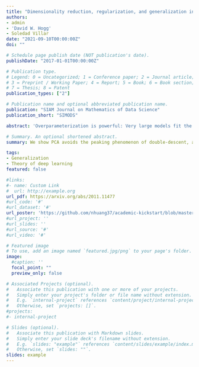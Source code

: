 ```yaml
---
title: "Dimensionality reduction, regularization, and generalization in overparameterized regressions"
authors: 
- admin
- 'David W. Hogg'
- Soledad Villar
date: "2021-09-10T00:00:00Z"
doi: ""

# Schedule page publish date (NOT publication's date).
publishDate: "2017-01-01T00:00:00Z"

# Publication type.
# Legend: 0 = Uncategorized; 1 = Conference paper; 2 = Journal article;
# 3 = Preprint / Working Paper; 4 = Report; 5 = Book; 6 = Book section;
# 7 = Thesis; 8 = Patent
publication_types: ["2"]

# Publication name and optional abbreviated publication name.
publication: "SIAM Journal on Mathematics of Data Science"
publication_short: "SIMODS"

abstract: 'Overparameterization is powerful: Very large models fit the training data perfectly and yet often generalize well. The risk curve of these models typically shows a double-descent phenomenon, characterized by peaking at the interpolation threshold and decreasing risk in the overparameterized regime. The double-descent behavior raises the following research questions: Can we avoid the peaking phenomenon? Is overparameterization necessary for good generalization? In this work, we proved that the peaking disappears with dimensionality reduction by providing non-asymptotic risk bounds. We compared a wide range of projection-based regression models and found that overparameterization may not be necessary for good generalization.'

# Summary. An optional shortened abstract.
summary: We show PCA avoids the peaking phenomenon of double-descent, and overparameterization may not be necessary for good generalization.

tags:
- Generalization
- Theory of deep learning
featured: false

#links:
#- name: Custom Link
#  url: http://example.org
url_pdf: https://arxiv.org/abs/2011.11477
#url_code: '#'
#url_dataset: '#'
url_poster: 'https://github.com/nhuang37/academic-kickstart/blob/master/static/poster_teresa_updated.pdf'
#url_project: ''
#url_slides: ''
#url_source: '#'
#url_video: '#'

# Featured image
# To use, add an image named `featured.jpg/png` to your page's folder. 
image:
  #caption: ''
  focal_point: ""
  preview_only: false

# Associated Projects (optional).
#   Associate this publication with one or more of your projects.
#   Simply enter your project's folder or file name without extension.
#   E.g. `internal-project` references `content/project/internal-project/index.md`.
#   Otherwise, set `projects: []`.
#projects:
#- internal-project

# Slides (optional).
#   Associate this publication with Markdown slides.
#   Simply enter your slide deck's filename without extension.
#   E.g. `slides: "example"` references `content/slides/example/index.md`.
#   Otherwise, set `slides: ""`.
slides: example
---
```

